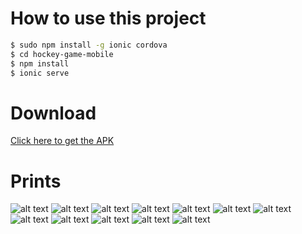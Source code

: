 # How to use this project

```bash
$ sudo npm install -g ionic cordova
$ cd hockey-game-mobile
$ npm install
$ ionic serve
```

# Download

[Click here to get the APK](http://bit.ly/2iWyVOB)

# Prints

![alt text](https://github.com/vinnipedrosa/hockey-game-mobile/blob/master/prints/IMG_2150.PNG)
![alt text](https://github.com/vinnipedrosa/hockey-game-mobile/blob/master/prints/IMG_2151.PNG)
![alt text](https://github.com/vinnipedrosa/hockey-game-mobile/blob/master/prints/IMG_2152.PNG)
![alt text](https://github.com/vinnipedrosa/hockey-game-mobile/blob/master/prints/IMG_2153.PNG)
![alt text](https://github.com/vinnipedrosa/hockey-game-mobile/blob/master/prints/IMG_2159.PNG)
![alt text](https://github.com/vinnipedrosa/hockey-game-mobile/blob/master/prints/IMG_2154.PNG)
![alt text](https://github.com/vinnipedrosa/hockey-game-mobile/blob/master/prints/IMG_2155.PNG)
![alt text](https://github.com/vinnipedrosa/hockey-game-mobile/blob/master/prints/IMG_2157.PNG)
![alt text](https://github.com/vinnipedrosa/hockey-game-mobile/blob/master/prints/IMG_2158.PNG)
![alt text](https://github.com/vinnipedrosa/hockey-game-mobile/blob/master/prints/IMG_2160.PNG)
![alt text](https://github.com/vinnipedrosa/hockey-game-mobile/blob/master/prints/IMG_2161.PNG)
![alt text](https://github.com/vinnipedrosa/hockey-game-mobile/blob/master/prints/IMG_2163.PNG)

